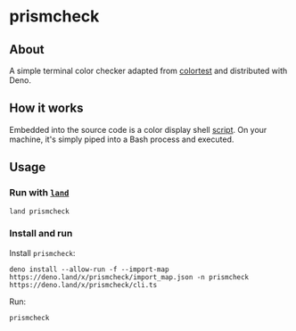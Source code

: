 # prismcheck

## About

A simple terminal color checker adapted from [colortest](https://github.com/pablopunk/colortest)
and distributed with Deno.

## How it works

Embedded into the source code is a color display shell [script](https://tldp.org/HOWTO/Bash-Prompt-HOWTO/x329.html).
On your machine, it's simply piped into a Bash process and executed.

## Usage

### Run with [`land`](https://github.com/ije/land)

```console
land prismcheck
```

### Install and run

Install `prismcheck`:

```console
deno install --allow-run -f --import-map https://deno.land/x/prismcheck/import_map.json -n prismcheck https://deno.land/x/prismcheck/cli.ts
```

Run:

```console
prismcheck
```
